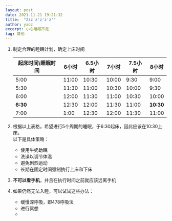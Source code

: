 ```yaml
---
layout: post
date: 2021-11-21 19:21:32
title:  "Zzz'z'z'z'z'"
author: yaoz
excerpt: 小心睡眠不足
tag: 其他
---
```


1.  制定合理的睡眠计划，确定上床时间

    |起床时间\\睡眠时间|6小时|6.5小时|7小时|7.5小时|**8小时**|
    |---|---|---|---|---|---|
    |5:00|11:00|10:30|10:00|9:30|9:00|
    |5:30|11:30|11:00|10:30|10:00|9:30|
    |6:00|12:00|11:30|11:00|10:30|10:00|
    |**6:30**|12:30|12:00|11:30|11:00|**10:30**|
    |7:00|1:00|12:30|12:00|11:30|11:00|

2.  根据以上表格，希望进行5个周期的睡眠，于6:30起床，因此应该在10:30上床。  
    以下是具体策略：
    - 使用牛奶助眠
    - 洗澡以调节体温
    - 避免剧烈运动
    - 长期在固定时间强制执行上床和下床
3.  **不可以看手机**，并且在执行时间之前就应该远离手机
4.  如果仍然无法入睡，可以试试这些办法：
    - 缓慢深呼吸，即478呼吸法
    - 进行冥想
    - 